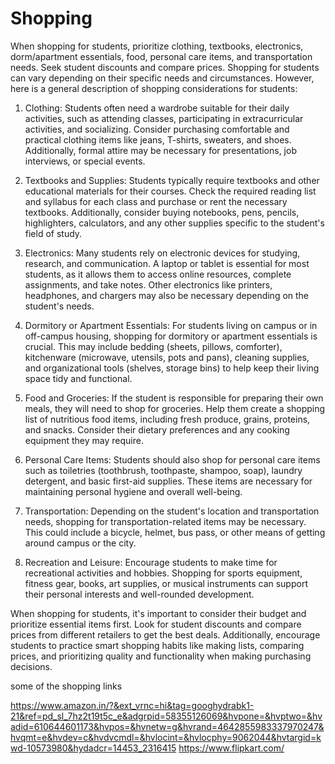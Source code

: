 # Shopping
When shopping for students, prioritize clothing, textbooks, electronics, dorm/apartment essentials, food, personal care items, and transportation needs. Seek student discounts and compare prices.
Shopping for students can vary depending on their specific needs and circumstances. However, here is a general description of shopping considerations for students:

1. Clothing: Students often need a wardrobe suitable for their daily activities, such as attending classes, participating in extracurricular activities, and socializing. Consider purchasing comfortable and practical clothing items like jeans, T-shirts, sweaters, and shoes. Additionally, formal attire may be necessary for presentations, job interviews, or special events.

2. Textbooks and Supplies: Students typically require textbooks and other educational materials for their courses. Check the required reading list and syllabus for each class and purchase or rent the necessary textbooks. Additionally, consider buying notebooks, pens, pencils, highlighters, calculators, and any other supplies specific to the student's field of study.

3. Electronics: Many students rely on electronic devices for studying, research, and communication. A laptop or tablet is essential for most students, as it allows them to access online resources, complete assignments, and take notes. Other electronics like printers, headphones, and chargers may also be necessary depending on the student's needs.

4. Dormitory or Apartment Essentials: For students living on campus or in off-campus housing, shopping for dormitory or apartment essentials is crucial. This may include bedding (sheets, pillows, comforter), kitchenware (microwave, utensils, pots and pans), cleaning supplies, and organizational tools (shelves, storage bins) to help keep their living space tidy and functional.

5. Food and Groceries: If the student is responsible for preparing their own meals, they will need to shop for groceries. Help them create a shopping list of nutritious food items, including fresh produce, grains, proteins, and snacks. Consider their dietary preferences and any cooking equipment they may require.

6. Personal Care Items: Students should also shop for personal care items such as toiletries (toothbrush, toothpaste, shampoo, soap), laundry detergent, and basic first-aid supplies. These items are necessary for maintaining personal hygiene and overall well-being.

7. Transportation: Depending on the student's location and transportation needs, shopping for transportation-related items may be necessary. This could include a bicycle, helmet, bus pass, or other means of getting around campus or the city.

8. Recreation and Leisure: Encourage students to make time for recreational activities and hobbies. Shopping for sports equipment, fitness gear, books, art supplies, or musical instruments can support their personal interests and well-rounded development.

When shopping for students, it's important to consider their budget and prioritize essential items first. Look for student discounts and compare prices from different retailers to get the best deals. Additionally, encourage students to practice smart shopping habits like making lists, comparing prices, and prioritizing quality and functionality when making purchasing decisions.

some of the shopping links

https://www.amazon.in/?&ext_vrnc=hi&tag=googhydrabk1-21&ref=pd_sl_7hz2t19t5c_e&adgrpid=58355126069&hvpone=&hvptwo=&hvadid=610644601173&hvpos=&hvnetw=g&hvrand=4642855983337970247&hvqmt=e&hvdev=c&hvdvcmdl=&hvlocint=&hvlocphy=9062044&hvtargid=kwd-10573980&hydadcr=14453_2316415
https://www.flipkart.com/

